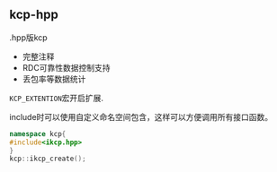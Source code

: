 
## kcp-hpp
.hpp版kcp
- 完整注释
- RDC可靠性数据控制支持
- 丢包率等数据统计

`KCP_EXTENTION`宏开启扩展.


include时可以使用自定义命名空间包含，这样可以方便调用所有接口函数。
```cpp
namespace kcp{
#include<ikcp.hpp>
}
kcp::ikcp_create();
```